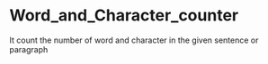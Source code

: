 # Word_and_Character_counter
It count the number of word and character in the given sentence or paragraph
